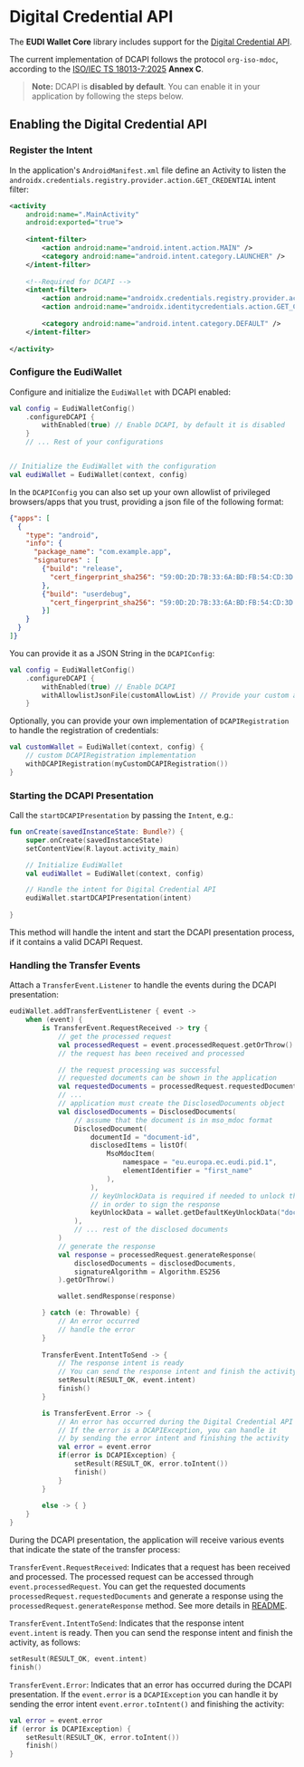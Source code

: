 # Digital Credential API

The **EUDI Wallet Core** library includes support for the [Digital Credential API](https://w3c-fedid.github.io/digital-credentials/).

The current implementation of DCAPI follows the protocol `org-iso-mdoc`, 
according to the [ISO/IEC TS 18013-7:2025](https://www.iso.org/standard/91154.html) **Annex C**.

> **Note:** DCAPI is **disabled by default**. You can enable it in your application by following the steps below.

## Enabling the Digital Credential API

### Register the Intent

In the application's `AndroidManifest.xml` file define an Activity to listen the 
`androidx.credentials.registry.provider.action.GET_CREDENTIAL` intent filter:

```xml
<activity 
    android:name=".MainActivity"
    android:exported="true">
    
    <intent-filter>
        <action android:name="android.intent.action.MAIN" />
        <category android:name="android.intent.category.LAUNCHER" />
    </intent-filter>
    
    <!--Required for DCAPI -->
    <intent-filter>
        <action android:name="androidx.credentials.registry.provider.action.GET_CREDENTIAL" />
        <action android:name="androidx.identitycredentials.action.GET_CREDENTIALS" />
    
        <category android:name="android.intent.category.DEFAULT" />
    </intent-filter>
    
</activity>
```

### Configure the EudiWallet

Configure and initialize the `EudiWallet` with DCAPI enabled:

```kotlin
val config = EudiWalletConfig()
    .configureDCAPI {
        withEnabled(true) // Enable DCAPI, by default it is disabled
    }
    // ... Rest of your configurations


// Initialize the EudiWallet with the configuration
val eudiWallet = EudiWallet(context, config)
```

In the `DCAPIConfig` you can also set up your own allowlist of privileged browsers/apps that you trust, 
providing a json file of the following format:

```json
{"apps": [
  {
    "type": "android",
    "info": {
      "package_name": "com.example.app",
      "signatures" : [
        {"build": "release",
          "cert_fingerprint_sha256": "59:0D:2D:7B:33:6A:BD:FB:54:CD:3D:8B:36:8C:5C:3A:7D:22:67:5A:9A:85:9A:6A:65:47:FD:4C:8A:7C:30:32"
        },
        {"build": "userdebug",
          "cert_fingerprint_sha256": "59:0D:2D:7B:33:6A:BD:FB:54:CD:3D:8B:36:8C:5C:3A:7D:22:67:5A:9A:85:9A:6A:65:47:FD:4C:8A:7C:30:32"
        }]
    }
  }
]}
```

You can provide it as a JSON String in the `DCAPIConfig`:

```kotlin
val config = EudiWalletConfig()
    .configureDCAPI {
        withEnabled(true) // Enable DCAPI
        withAllowlistJsonFile(customAllowList) // Provide your custom allowlist
    }
```

Optionally, you can provide your own implementation of `DCAPIRegistration` to handle the 
registration of credentials:

```kotlin
val customWallet = EudiWallet(context, config) {
    // custom DCAPIRegistration implementation
    withDCAPIRegistration(myCustomDCAPIRegistration())
}
```

### Starting the DCAPI Presentation

Call the `startDCAPIPresentation` by passing the `Intent`, e.g.:

```kotlin
fun onCreate(savedInstanceState: Bundle?) {
    super.onCreate(savedInstanceState)
    setContentView(R.layout.activity_main)

    // Initialize EudiWallet
    val eudiWallet = EudiWallet(context, config)

    // Handle the intent for Digital Credential API
    eudiWallet.startDCAPIPresentation(intent)
    
}
```
This method will handle the intent and start the DCAPI presentation process, if it contains a valid DCAPI Request.

### Handling the Transfer Events

Attach a `TransferEvent.Listener` to handle the events during the DCAPI presentation:

```kotlin
eudiWallet.addTransferEventListener { event ->
    when (event) {
        is TransferEvent.RequestReceived -> try {
            // get the processed request
            val processedRequest = event.processedRequest.getOrThrow()
            // the request has been received and processed

            // the request processing was successful
            // requested documents can be shown in the application
            val requestedDocuments = processedRequest.requestedDocuments
            // ...
            // application must create the DisclosedDocuments object
            val disclosedDocuments = DisclosedDocuments(
                // assume that the document is in mso_mdoc format
                DisclosedDocument(
                    documentId = "document-id",
                    disclosedItems = listOf(
                        MsoMdocItem(
                            namespace = "eu.europa.ec.eudi.pid.1",
                            elementIdentifier = "first_name"
                        ),
                    ),
                    // keyUnlockData is required if needed to unlock the key
                    // in order to sign the response
                    keyUnlockData = wallet.getDefaultKeyUnlockData("document-id")
                ),
                // ... rest of the disclosed documents
            )
            // generate the response
            val response = processedRequest.generateResponse(
                disclosedDocuments = disclosedDocuments,
                signatureAlgorithm = Algorithm.ES256
            ).getOrThrow()

            wallet.sendResponse(response)

        } catch (e: Throwable) {
            // An error occurred
            // handle the error
        }
        
        TransferEvent.IntentToSend -> {
            // The response intent is ready
            // You can send the response intent and finish the activity
            setResult(RESULT_OK, event.intent)
            finish()
        }

        is TransferEvent.Error -> {
            // An error has occurred during the Digital Credential API presentation
            // If the error is a DCAPIException, you can handle it
            // by sending the error intent and finishing the activity
            val error = event.error
            if(error is DCAPIException) {
                setResult(RESULT_OK, error.toIntent())
                finish()
            }
        }
        
        else -> { }
    }
}
```

During the DCAPI presentation, the application will receive various events that indicate the state
of the transfer process:

`TransferEvent.RequestReceived`: Indicates that a request has been received and processed.
The processed request can be accessed through `event.processedRequest`. You can get the requested
documents `processedRequest.requestedDocuments` and generate a response using the `processedRequest.generateResponse`
method. See more details in [README](README.md#receiving-a-request-and-sending-a-response).

`TransferEvent.IntentToSend`: Indicates that the response intent `event.intent` is ready. Then you
can send the response intent and finish the activity, as follows:

```kotlin
setResult(RESULT_OK, event.intent)
finish()
```

`TransferEvent.Error`: Indicates that an error has occurred during the DCAPI presentation.
If the `event.error` is a `DCAPIException` you can handle it by sending the error
intent `event.error.toIntent()` and finishing the activity:

```kotlin
val error = event.error
if (error is DCAPIException) {
    setResult(RESULT_OK, error.toIntent())
    finish()
}
```